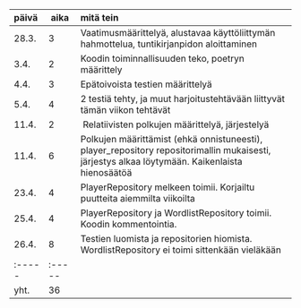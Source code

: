 | päivä | aika 	| mitä tein |
| :-----| :-----| :-----|
| 28.3. | 3    	| Vaatimusmäärittelyä, alustavaa käyttöliittymän hahmottelua, tuntikirjanpidon aloittaminen |
| 3.4.	| 2     | Koodin toiminnallisuuden teko, poetryn määrittely |	
| 4.4.	| 3	| Epätoivoista testien määrittelyä
| 5.4.	| 4	| 2 testiä tehty, ja muut harjoitustehtävään liittyvät tämän viikon tehtävät |
|11.4.  | 2     | Relatiivisten polkujen määrittelyä, järjestelyä |
|11.4.  | 6     | Polkujen määrittämist (ehkä onnistuneesti), player_repository repositorimallin mukaisesti, järjestys alkaa löytymään. Kaikenlaista hienosäätöä |
|23.4.  | 4     | PlayerRepository melkeen toimii. Korjailtu puutteita aiemmilta viikoilta |  
|25.4.  | 4     | PlayerRepository ja WordlistRepository toimii. Koodin kommentointia. |
|26.4.  | 8     | Testien luomista ja repositorien hiomista. WordlistRepository ei toimi sittenkään vieläkään |
|:----- | :-----|            |
| yht.  | 36 |
